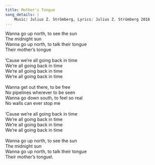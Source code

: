 ```yaml
---
title: Mother's Tongue
song_details: |
    Music: Julius Z. Strömberg, Lyrics: Julius Z. Strömberg 2016
---
```


Wanna go up north, to see the sun\
The midnight sun\
Wanna go up north, to talk their tongue\
Their mother’s tongue\
\
’Cause we’re all going back in time\
We’re all going back in time\
We’re all going back in time\
We’re all going back in time\
\
Wanna get out there, to be free\
No pipelines wherever to be seen\
Wanna go down south, to feel so real\
No walls can ever stop me\
\
’Cause we’re all going back in time\
We’re all going back in time\
We’re all going back in time\
We’re all going back in time\
\
Wanna go up north, to see the sun\
The midnight sun\
Wanna go up north, to talk their tongue\
Their mother’s tongue\
